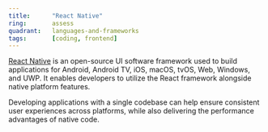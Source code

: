 ```yaml
---
title:      "React Native"
ring:       assess
quadrant:   languages-and-frameworks
tags:       [coding, frontend]
---
```


[React Native](https://reactnative.dev/) is an open-source UI software framework used to build applications for Android, Android TV, iOS, macOS, tvOS, Web, Windows, and UWP. It enables developers to utilize the React framework alongside native platform features.

Developing applications with a single codebase can help ensure consistent user experiences across platforms, while also delivering the performance advantages of native code.
